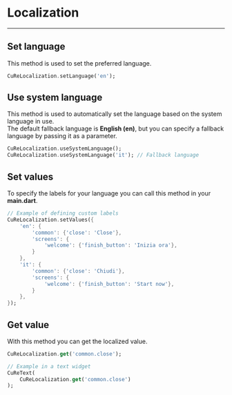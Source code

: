 # Localization

---

## Set language

This method is used to set the preferred language.

```dart
CuReLocalization.setLanguage('en');
```

## Use system language

This method is used to automatically set the language based on the system language in use.<br>
The default fallback language is **English (en)**, but you can specify a fallback language by passing it as a parameter.

```dart
CuReLocalization.useSystemLanguage();
CuReLocalization.useSystemLanguage('it'); // Fallback language
```

## Set values

To specify the labels for your language you can call this method in your **main.dart**.

```dart
// Example of defining custom labels
CuReLocalization.setValues({
    'en': {
        'common': {'close': 'Close'},
        'screens': {
            'welcome': {'finish_button': 'Inizia ora'},
        }
    },
    'it': {
        'common': {'close': 'Chiudi'},
        'screens': {
            'welcome': {'finish_button': 'Start now'},
        }
    },
});
```

## Get value

With this method you can get the localized value.

```dart
CuReLocalization.get('common.close');

// Example in a text widget
CuReText(
    CuReLocalization.get('common.close')
);
```
